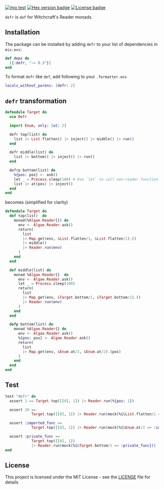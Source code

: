 [![mix test](https://github.com/trevorite/defr/workflows/mix%20test/badge.svg)](https://github.com/trevorite/defr/actions)
[![Hex version badge](https://img.shields.io/hexpm/v/defr.svg)](https://hex.pm/packages/defr)
[![License badge](https://img.shields.io/hexpm/l/defr.svg)](https://github.com/trevorite/defr/blob/master/LICENSE.md)

`defr` is `def` for Witchcraft's Reader monads.

## Installation

The package can be installed by adding `defr` to your list of dependencies
in `mix.exs`:

```elixir
def deps do
  [{:defr, "~> 0.3"}]
end
```

To format `defr` like `def`, add following to your `.formatter.exs`

```elixir
locals_without_parens: [defr: 2]
```

## `defr` transformation

```elixir
defmodule Target do
  use Defr

  import Enum, only: [at: 2]

  defr top(list) do
    list |> List.flatten() |> inject() |> middle() |> run()
  end

  defr middle(list) do
    list |> bottom() |> inject() |> run()
  end

  defrp bottom(list) do
    %{pos: pos} <- ask()
    let _ = Process.sleep(100) # Use `let` to call non-reader function.
    list |> at(pos) |> inject()
  end
end
```

becomes (simplified for clarity)

```elixir
defmodule Target do
  def top(list)  do
    monad(%Algae.Reader{}) do
      env <- Algae.Reader.ask()
      return(
        list
        |> Map.get(env, &List.flatten/1, &List.flatten/1).()
        |> middle()
        |> Reader.run(env)
      )
    end
  end

  def middle(list) do
    monad %Algae.Reader{}  do
      env <- Algae.Reader.ask()
      let _ = Process.sleep(100)
      return(
        list
        |> Map.get(env, &Target.bottom/1, &Target.bottom/1).()
        |> Reader.run(env)
      )
    end
  end

  defp bottom(list) do
    monad %Algae.Reader{} do
      env <- Algae.Reader.ask()
      %{pos: pos} <- Algae.Reader.ask()
      return(
        list
        |> Map.get(env, &Enum.at/2, &Enum.at/2).(pos)
      )
    end
  end
end
```

## Test

```elixir
test "defr" do
  assert 1 == Target.top([[0], 1]) |> Reader.run(%{pos: 1})

  assert 20 ==
            Target.top([[0], 1]) |> Reader.run(mock(%{&List.flatten/1 => [10, 20, 30], pos: 1}))

  assert :imported_func ==
            Target.top([[0], 1]) |> Reader.run(mock(%{&Enum.at/2 => :imported_func, pos: 1}))

  assert :private_func ==
            Target.top([[0], 1])
            |> Reader.run(mock(%{&Target.bottom/1 => :private_func}))
end
```

## License

This project is licensed under the MIT License - see the [LICENSE](LICENSE.md) file for details

